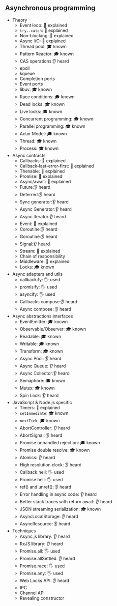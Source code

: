 ## Asynchronous programming

- Theory
  - Event loop:  🙋 explained 
  - `try..catch`:  🙋 explained
  - Non-blocking:  🙋 explained
  - Async I/O:  🙋 explained
  - Thread pool:  🎓 known
  - Pattern Reactor: 🎓 known
  - CAS operations:👂 heard
  - epoll
  - kqueue
  - Completion ports
  - Event ports
  - libuv:  🎓 known
  - Race conditions: 🎓 known
  - Dead locks: 🎓 known
  - Live locks: 🎓 known
  - Concurrent programming: 🎓 known
  - Parallel programming: 🎓 known 
  - Actor Model: 🎓 known
  - Thread: 🎓 known
  - Process: 🎓 known
- Async contracts
  - Callbacks:  🙋 explained
  - Callback-last-error-first:  🙋 explained
  - Thenable:  🙋 explained
  - Promise:  🙋 explained
  - Async/await:  🙋 explained
  - Future:👂 heard
  - Deferred:👂 heard
  - Sync generator:👂 heard
  - Async Generator:👂 heard
  - Async Iterator:👂 heard
  - Event:  🙋 explained
  - Coroutine:👂 heard
  - Goroutine:👂 heard
  - Signal:👂 heard
  - Stream:  🙋 explained
  - Chain of responsibility
  - Middleware:  🙋 explained
  - Locks: 🎓 known
- Async adapters and utils
  - callbackify:  🖐️ used
  - promisify:  🖐️ used
  - asyncify:  🖐️ used
  - Callbacks compose:👂 heard
  - Async compose: 👂 heard
- Async abstractions interfaces
  - EventEmitter:  🎓 known
  - Observable/Observer: 🎓 known
  - Readable: 🎓 known
  - Writable: 🎓 known
  - Transform: 🎓 known
  - Async Pool: 👂 heard
  - Async Queue: 👂 heard
  - Async Collector:👂 heard
  - Semaphore: 🎓 known
  - Mutex: 🎓 known
  - Spin Lock: 👂 heard
- JavaScript & Node.js specific
  - Timers:  🙋 explained
  - `setImmediate`: 🎓 known
  - `nextTick`: 🎓 known
  - AbortController: 👂 heard
  - AbortSignal: 👂 heard
  - Promise unhandled rejection: 🎓 known
  - Promise double resolve: 🎓 known
  - Atomics: 👂 heard
  - High resolution clock: 👂 heard
  - Callback hell: 🖐️ used
  - Promise hell: 🖐️ used
  - ref() and unref(): 👂 heard
  - Error handling in async code: 👂 heard
  - Better stack traces with return await: 👂 heard
  - JSON streaming serialization: 🎓 known
  - AsyncLocalStorage: 👂 heard
  - AsyncResource: 👂 heard
- Techniques
  - Async.js library: 👂 heard
  - RxJS library: 👂 heard
  - Promise.all: 🖐️ used
  - Promise.allSettled: 👂 heard
  - Promise.race: 🖐️ used
  - Promise.any: 🖐️ used
  - Web Locks API: 👂 heard
  - IPC
  - Channel API
  - Revealing constructor
